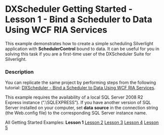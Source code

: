 # DXScheduler Getting Started - Lesson 1 - Bind a Scheduler to Data Using WCF RIA Services


<p>This example demonstrates how to create a simple scheduling Silverlight application with <strong>SchedulerControl</strong> bound to data.  It can be useful for you in solving this task if you are a first-time user of the DXScheduler Suite for Silverlight.</p>


<h3>Description</h3>

<p>You can replicate the same project by performing steps from the following tutorial: <a href="http://documentation.devexpress.com/#Silverlight/CustomDocument5728"><u>DXScheduler - Bind a Scheduler to Data Using WCF RIA Services</u></a>.</p>
<p>This example requires the availability of a local SQL Server 2008 R2 Express instance (&ldquo;.\SQLEXPRESS&rdquo;). If you have another version of SQL Server installed on your computer, set <strong>data</strong> <strong>source</strong> in the connection string (the Web.config file) to the corresponding SQL Server instance name.</p>
<p>All Getting Started Examples: <strong>Lesson 1</strong> <a href="http://www.devexpress.com/Support/Center/p/E3547.aspx"><u>Lesson 2</u></a> <a href="http://www.devexpress.com/Support/Center/p/E3603.aspx"><u>Lesson 3</u></a> <a href="http://www.devexpress.com/Support/Center/p/E3548.aspx"><u>Lesson 4</u></a> <a href="http://www.devexpress.com/Support/Center/p/E3598.aspx"><u>Lesson 5</u></a></p>

<br/>


